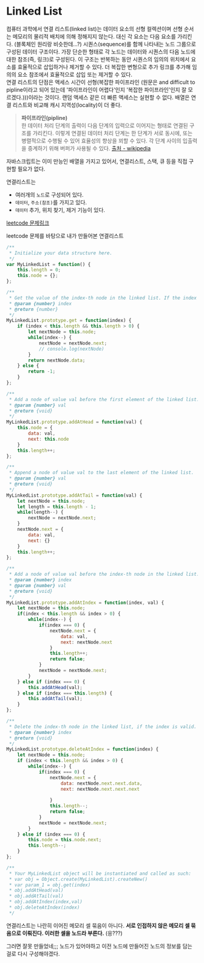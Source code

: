 # Linked List

컴퓨터 과학에서 연결 리스트(linked list)는 데이터 요소의 선형 컬렉션이며 선형 순서는 메모리의 물리적 배치에 의해 정해지지 않는다. 대신 각 요소는 다음 요소를 가리킨다. (블록체인 원리랑 비슷한데...?) 시퀀스(sequence)를 함께 나타내는 노드 그룹으로 구성된 데이터 구조이다. 
가장 단순한 형태로 각 노드는 데이터와 시퀀스의 다음 노드에 대한 참조(즉, 링크)로 구성된다. 이 구조는 반복하는 동안 시퀀스의 임의의 위치에서 요소를 효율적으로 삽입하거나 제거할 수 있다. 더 복잡한 변형으로 추가 링크를 추가해 임의의 요소 참조에서 효율적으로 삽입 또는 제거할 수 있다.  
연결 리스트의 단점은 액세스 시간이 선형(복잡한 파이프라인 (원문은 and difficult to pipline이라고 되어 있는데 '파이프라인이 어렵다'인지 '복잡한 파이프라인'인지 잘 모르겠다.)))이라는 것이다. 랜덤 액세스 같은 더 빠른 액세스는 실현할 수 없다. 배열은 연결 리스트와 비교해 캐시 지역성(locality)이 더 좋다.

> **파이프라인(pipline)**  
한 데이터 처리 단계의 출력이 다음 단계의 입력으로 이어지는 형태로 연결된 구조를 가리킨다. 이렇게 연결된 데이터 처리 단계는 한 단계가 서로 동시에, 또는 병렬적으로 수행될 수 있어 효율성의 향상을 꾀할 수 있다. 각 단계 사이의 입출력을 중계하기 위해 버퍼가 사용될 수 있다. [출처 - wikipedia](https://ko.wikipedia.org/wiki/%ED%8C%8C%EC%9D%B4%ED%94%84%EB%9D%BC%EC%9D%B8_(%EC%BB%B4%ED%93%A8%ED%8C%85))

자바스크립트는 이미 만능인 배열을 가지고 있어서, 연결리스트, 스택, 큐 등을 직접 구현할 필요가 없다.

연결리스트는
+ 여러개의 `노드`로 구성되어 있다.
+ `데이터`, `주소(참조)`를 가지고 있다.
+ `데이터` 추가, 위치 찾기, 제거 기능이 있다.

[leetcode 문제링크](https://leetcode.com/problems/design-linked-list/description/)

leetcode 문제를 바탕으로 내가 만들어본 연결리스트
```js
/**
 * Initialize your data structure here.
 */
var MyLinkedList = function() {
    this.length = 0;
    this.node = {};
};

/**
 * Get the value of the index-th node in the linked list. If the index is invalid, return -1. 
 * @param {number} index
 * @return {number}
 */
MyLinkedList.prototype.get = function(index) {
    if (index < this.length && this.length > 0) {
        let nextNode = this.node;
        while(index--) {
            nextNode = nextNode.next;
            // console.log(nextNode)
        }
        return nextNode.data;
    } else {
        return -1;
    }
};

/**
 * Add a node of value val before the first element of the linked list. After the insertion, the new node will be the first node of the linked list. 
 * @param {number} val
 * @return {void}
 */
MyLinkedList.prototype.addAtHead = function(val) {
    this.node = {
        data: val,
        next: this.node
    }
    this.length++;
};

/**
 * Append a node of value val to the last element of the linked list. 
 * @param {number} val
 * @return {void}
 */
MyLinkedList.prototype.addAtTail = function(val) {
    let nextNode = this.node;
    let length = this.length - 1;
    while(length--) {
        nextNode = nextNode.next;
    }
    nextNode.next = {
        data: val,
        next: {}
    }
    this.length++;
};

/**
 * Add a node of value val before the index-th node in the linked list. If index equals to the length of linked list, the node will be appended to the end of linked list. If index is greater than the length, the node will not be inserted. 
 * @param {number} index 
 * @param {number} val
 * @return {void}
 */
MyLinkedList.prototype.addAtIndex = function(index, val) {
    let nextNode = this.node;
    if(index < this.length && index > 0) {
        while(index--) {
            if(index === 0) {
                nextNode.next = {
                    data: val,
                    next: nextNode.next
                }
                this.length++;
                return false;
            }
            nextNode = nextNode.next;
        }
    } else if (index === 0) {
        this.addAtHead(val);
    } else if (index === this.length) {
        this.addAtTail(val);
    }
};

/**
 * Delete the index-th node in the linked list, if the index is valid. 
 * @param {number} index
 * @return {void}
 */
MyLinkedList.prototype.deleteAtIndex = function(index) {
    let nextNode = this.node;
    if (index < this.length && index > 0) {
        while(index--) {
            if(index === 0) {
                nextNode.next = {
                    data: nextNode.next.next.data,
                    next: nextNode.next.next.next
                    
                }
                this.length--;
                return false;
            }
            nextNode = nextNode.next;
        }
    } else if (index === 0) {
        this.node = this.node.next;
        this.length--;
    }
};

/** 
 * Your MyLinkedList object will be instantiated and called as such:
 * var obj = Object.create(MyLinkedList).createNew()
 * var param_1 = obj.get(index)
 * obj.addAtHead(val)
 * obj.addAtTail(val)
 * obj.addAtIndex(index,val)
 * obj.deleteAtIndex(index)
 */
```

연결리스트는 나란히 이어진 메모리 셀 묶음이 아니다. **서로 인접하지 않은 메모리 셀 묶음으로 이뤄진다. 이러한 셀을 노드라 부른다.** (응???)

그러면 잘못 만들었네;;; 노드가 있어야하고 이전 노드에 만들어진 노드의 정보를 담는 걸로 다시 구성해야겠다.